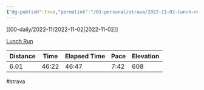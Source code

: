 ```yaml
---
{"dg-publish":true,"permalink":"/01-personal/strava/2022-11-02-lunch-run/"}
---
```



[[00-daily/2022-11/2022-11-02\|2022-11-02]]

[Lunch Run](https://www.strava.com/activities/8059747402)

| Distance | Time  | Elapsed Time | Pace | Elevation |
| -------- | ----- | ------------ | ---- | --------- |
| 6.01     | 46:22 | 46:47        | 7:42 | 608       |




#strava
